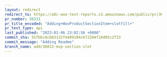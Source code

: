 ```yaml
---
layout: redirect
redirect_to: https://a8c-woo-test-reports.s3.amazonaws.com/public/pr/36331/api/index.html
pr_number: 36331
pr_title_encoded: "Adding+WooProductSectionItem+slotfill+"
pr_test_type: api
last_published: "2023-01-06 23:02:56 +0000"
commit_sha: 55fbbc6cb83132f4409104c672204f24d05c2f33
commit_message: "Adding Readme"
branch_name: add/36015-mvp-section-slot
---
```

